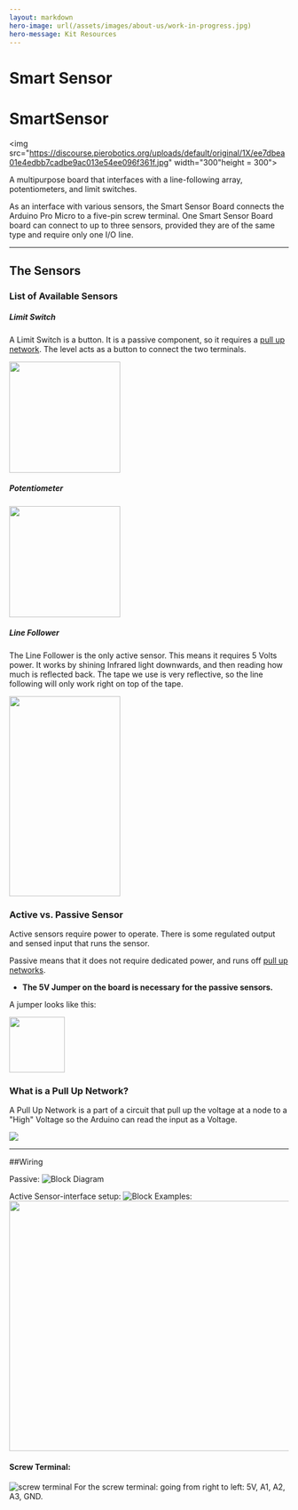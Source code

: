 ```yaml
---
layout: markdown
hero-image: url(/assets/images/about-us/work-in-progress.jpg)
hero-message: Kit Resources
---
```


Smart Sensor
==========

# SmartSensor

<img src="https://discourse.pierobotics.org/uploads/default/original/1X/ee7dbea01e4edbb7cadbe9ac013e54ee096f361f.jpg" width="300"height = 300">

A multipurpose board that interfaces with a line-following array, potentiometers, and limit switches.

As an interface with various sensors, the Smart Sensor Board connects the Arduino Pro Micro to a five-pin screw terminal. One Smart Sensor Board board can connect to up to three sensors, provided they are of the same type and require only one I/O line. 

---

## The Sensors

### List of Available Sensors

##### Limit Switch

A Limit Switch is a button. It is a passive component, so it requires a [pull up network](#pullUp). The level acts as a button to connect the two terminals. 

<img src="http://www.scoob.net/media/catalog/product/cache/1/thumbnail/500x/bfcca050e79a610d89c2b8c9089348e0/l/i/limit-switch01.png" width="200" height="200">

##### Potentiometer


<img src="http://www.conrad.de/medias/global/ce/4000_4999/4500/4520/4528/452824_BB_00_FB.EPS_1000.jpg" width="200" height="200">

##### Line Follower

The Line Follower is the only active sensor. This means it requires 5 Volts power. It works by shining Infrared light downwards, and then reading how much is reflected back. The tape we use is very reflective, so the line following will only work right on top of the tape. 

<img src="http://i.imgur.com/J90LMPS.jpg" width="200" height="360">

### Active vs. Passive Sensor

Active sensors require power to operate. There is some regulated output and sensed input that runs the sensor. 

Passive means that it does not require dedicated power, and runs off [pull up networks](#pullUp). 

* **The 5V Jumper on the board is necessary for the passive sensors.**

A jumper looks like this:

<img src="http://i.imgur.com/rRmn19J.jpg" width=100 height=100>

### What is a Pull Up Network? <a name="pullUp"></a>

A Pull Up Network is a part of a circuit that pull up the voltage at a node to a "High" Voltage so the Arduino can read the input as a Voltage.

![](http://www.seattlerobotics.org/encoder/mar97/basics1.gif)

---

##Wiring

Passive:
![Block Diagram](https://github.com/pioneers/SmartSensors/blob/master/Boards/TwistIt/pass_sensor.png?raw=true)

Active Sensor-interface setup:
![Block](https://github.com/pioneers/SmartSensors/blob/master/Boards/TwistIt/sens_interface.png?raw=true)
Examples:
<img src="http://i.imgur.com/o2dXvvP.jpg" width="600" height="450">

#### Screw Terminal:

![screw terminal](http://i.imgur.com/gwrf49H.jpg)
For the screw terminal: going from right to left: 5V, A1, A2, A3, GND.
